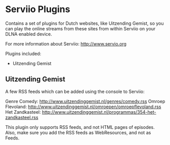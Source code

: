 Serviio Plugins
====

Contains a set of plugins for Dutch websites, like Uitzending Gemist, so you can play the online streams from these sites from within Serviio on your DLNA enabled device.

For more information about Serviio: http://www.servio.org

Plugins included:

* Uitzending Gemist

## Uitzending Gemist

A few RSS feeds which can be added using the console to Serviio:

Genre Comedy: http://www.uitzendinggemist.nl/genres/comedy.rss 
Omroep Flevoland: http://www.uitzendinggemist.nl/omroepen/omroepflevoland.rss 
Het Zandkasteel: http://www.uitzendinggemist.nl/programmas/354-het-zandkasteel.rss
 
This plugin only supports RSS feeds, and not HTML pages of episodes. Also, make sure you add the RSS feeds as WebResources, and not as Feeds.


